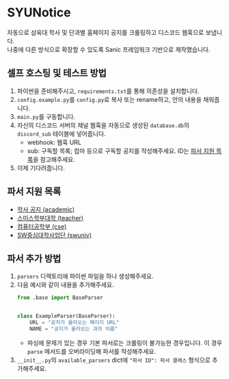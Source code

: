 # SYUNotice
자동으로 삼육대 학사 및 단과별 홈페이지 공지를 크롤링하고 디스코드 웹훅으로 보냅니다.  
나중에 다른 방식으로 확장할 수 있도록 Sanic 프레임워크 기반으로 제작했습니다.

## 셀프 호스팅 및 테스트 방법
1. 파이썬을 준비해주시고, `requirements.txt`를 통해 의존성을 설치합니다.
2. `config.example.py`를 `config.py`로 복사 또는 rename하고, 안의 내용을 채워줍니다.
3. `main.py`를 구동합니다.
4. 자신의 디스코드 서버의 채널 웹훅을 자동으로 생성된 `database.db`의 `discord_sub` 테이블에 넣어줍니다.
   - webhook: 웹훅 URL
   - sub: 구독할 목록; 컴마 등으로 구독할 공지를 작성해주세요. ID는 [파서 지원 목록](#파서-지원-목록)을 참고해주세요.
5. 이제 기다려줍니다.

## 파서 지원 목록
- [학사 공지 (academic)](https://www.syu.ac.kr/academic/academic-notice/)
- [스미스학부대학 (teacher)](https://www.syu.ac.kr/teacher/community/notice/)
- [컴퓨터공학부 (cse)](https://www.syu.ac.kr/cse/community/notice/)
- [SW중심대학사업단 (swuniv)](https://www.syu.ac.kr/swuniv/community/notice/)

## 파서 추가 방법
1. `parsers` 디렉토리에 파이썬 파일을 하나 생성해주세요.
2. 다음 예시와 같이 내용을 추가해주세요.
   ```python
   from .base import BaseParser
   
   
   class ExampleParser(BaseParser):
       URL = "공지가 올라오는 페이지 URL"
       NAME = "공지가 올라오는 과의 이름"
   ```
   - 파싱에 문제가 있는 경우 기본 파서로는 크롤링이 불가능한 경우입니다. 이 경우 `parse` 메서드를 오버라이딩해 파서를 작성해주세요.
3. `__init__.py`의 `available_parsers` dict에 `"파서 ID": 파서 클래스` 형식으로 추가해주세요.
